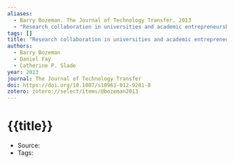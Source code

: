```yaml
---
aliases:
  - Barry Bozeman. The Journal of Technology Transfer. 2013
  - "Research collaboration in universities and academic entrepreneurship: the-state-of-the-art"
tags: []
title: "Research collaboration in universities and academic entrepreneurship: the-state-of-the-art"
authors:
  - Barry Bozeman
  - Daniel Fay
  - Catherine P. Slade
year: 2013
journal: The Journal of Technology Transfer
doi: https://doi.org/10.1007/s10961-012-9281-8
zotero: zotero://select/items/@bozeman2013
---
```

<!-- START_TEMPLATE -->
# {{title}}

- Source:
- Tags: 
<!-- END_TEMPLATE -->